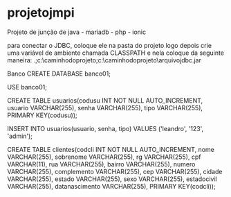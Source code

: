 # projetojmpi
Projeto de junção de java - mariadb - php - ionic

para conectar o JDBC, coloque ele na pasta do projeto
logo depois crie uma variável de ambiente chamada CLASSPATH
e nela coloque da seguinte maneira:
.;c:\caminhodoprojeto;c:\caminhodoprojeto\arquivojdbc.jar

Banco
CREATE DATABASE banco01;

USE banco01;

CREATE TABLE usuarios(codusu INT NOT NULL AUTO_INCREMENT, usuario VARCHAR(255), senha VARCHAR(255), tipo VARCHAR(255), PRIMARY KEY(codusu));

INSERT INTO usuarios(usuario, senha, tipo) VALUES ('leandro', '123', 'admin');

CREATE TABLE clientes(codcli INT NOT NULL AUTO_INCREMENT, nome VARCHAR(255), sobrenome VARCHAR(255), rg VARCHAR(255), cpf VARCHAR(11), rua VARCHAR(255), bairro VARCHAR(255), numero VARCHAR(255), complemento VARCHAR(255), cep VARCHAR(255), cidade VARCHAR(255), estado VARCHAR(255), sexo VARCHAR(255), estadocivil VARCHAR(255), datanascimento VARCHAR(255), PRIMARY KEY(codcli));